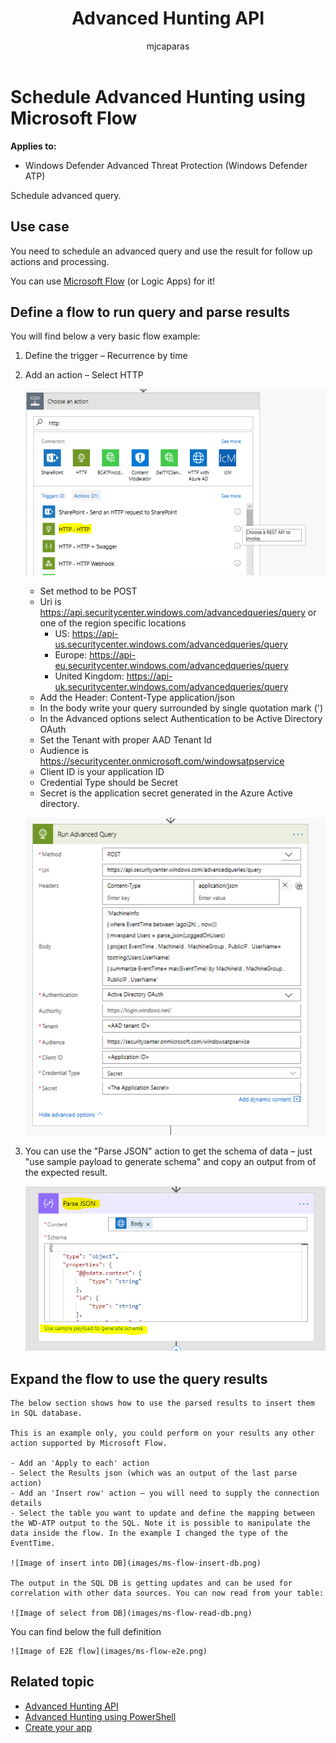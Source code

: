 ﻿---
title: Advanced Hunting API
description: Use this API to run advanced queries
keywords: apis, supported apis, advanced hunting, query
search.product: eADQiWindows 10XVcnh
ms.prod: w10
ms.mktglfcycl: deploy
ms.sitesec: library
ms.pagetype: security
ms.author: macapara
author: mjcaparas
ms.localizationpriority: medium
ms.date: 12/08/2017
---

# Schedule Advanced Hunting using Microsoft Flow 

**Applies to:**

- Windows Defender Advanced Threat Protection (Windows Defender ATP)

Schedule advanced query.

## Use case

You need to schedule an advanced query and use the result for follow up actions and processing.

You can use [Microsoft Flow](https://flow.microsoft.com/) (or Logic Apps) for it!

## Define a flow to run query and parse results

You will find below a very basic flow example:

1. Define the trigger – Recurrence by time

2. Add an action – Select HTTP

	![Image of MsFlow choose an action](images/ms-flow-choose-action.png)

	- Set method to be POST
	- Uri is https://api.securitycenter.windows.com/advancedqueries/query or one of the region specific locations
		- US: https://api-us.securitycenter.windows.com/advancedqueries/query
		- Europe: https://api-eu.securitycenter.windows.com/advancedqueries/query
		- United Kingdom: https://api-uk.securitycenter.windows.com/advancedqueries/query
	- Add the Header: Content-Type              application/json
	- In the body write your query surrounded by single quotation mark (')
	- In the Advanced options select Authentication to be Active Directory OAuth
	- Set the Tenant with proper AAD Tenant Id
	- Audience is https://securitycenter.onmicrosoft.com/windowsatpservice
	- Client ID is your application ID
	- Credential Type should be Secret
	- Secret is the application secret generated in the Azure Active directory.

	![Image of MsFlow define action](images/ms-flow-define-action.png)

3. You can use the "Parse JSON" action to get the schema of data – just "use sample payload to generate schema" and copy an output from of the expected result.

	![Image of MsFlow parse json](images/ms-flow-parse-json.png)

## Expand the flow to use the query results

	The below section shows how to use the parsed results to insert them in SQL database.

	This is an example only, you could perform on your results any other action supported by Microsoft Flow.

	- Add an 'Apply to each' action
	- Select the Results json (which was an output of the last parse action)
	- Add an 'Insert row' action – you will need to supply the connection details
	- Select the table you want to update and define the mapping between the WD-ATP output to the SQL. Note it is possible to manipulate the data inside the flow. In the example I changed the type of the EventTime.

	![Image of insert into DB](images/ms-flow-insert-db.png)

	The output in the SQL DB is getting updates and can be used for correlation with other data sources. You can now read from your table:

	![Image of select from DB](images/ms-flow-read-db.png)

You can find below the full definition

	![Image of E2E flow](images/ms-flow-e2e.png)

## Related topic
- [Advanced Hunting API](run-advanced-query-windows-defender-advanced-threat-protection.md)
- [Advanced Hunting using PowerShell](run-advanced-query-windows-defender-advanced-threat-protection-sample-powershell.md)
- [Create your app](exposed-apis-windows-defender-advanced-threat-protection-new.md)
